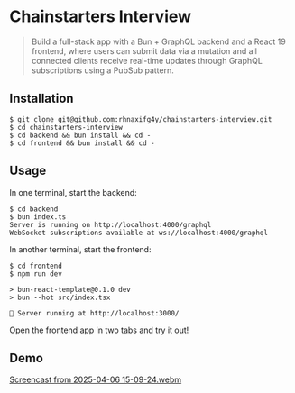 # Chainstarters Interview

> Build a full-stack app with a Bun + GraphQL backend and a React 19 frontend, where users can submit data via a mutation and all connected clients receive real-time updates through GraphQL subscriptions using a PubSub pattern.

## Installation

```
$ git clone git@github.com:rhnaxifg4y/chainstarters-interview.git
$ cd chainstarters-interview
$ cd backend && bun install && cd -
$ cd frontend && bun install && cd -
```

## Usage

In one terminal, start the backend:

```
$ cd backend
$ bun index.ts
Server is running on http://localhost:4000/graphql
WebSocket subscriptions available at ws://localhost:4000/graphql
```

In another terminal, start the frontend:

```
$ cd frontend
$ npm run dev

> bun-react-template@0.1.0 dev
> bun --hot src/index.tsx

🚀 Server running at http://localhost:3000/
```

Open the frontend app in two tabs and try it out!

## Demo

[Screencast from 2025-04-06 15-09-24.webm](https://github.com/user-attachments/assets/ce694f28-cfe1-41d2-98a6-b1c08b3614a9)
